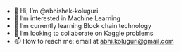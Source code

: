 - 👋 Hi, I’m @abhishek-koluguri
- 👀 I’m interested in Machine Learning
- 🌱 I’m currently learning Block chain technology
- 💞️ I’m looking to collaborate on Kaggle problems
- 📫 How to reach me: email at abhi.koluguri@gmail.com

<!---
abhishek-koluguri/abhishek-koluguri is a ✨ special ✨ repository because its `README.md` (this file) appears on your GitHub profile.
You can click the Preview link to take a look at your changes.
--->
